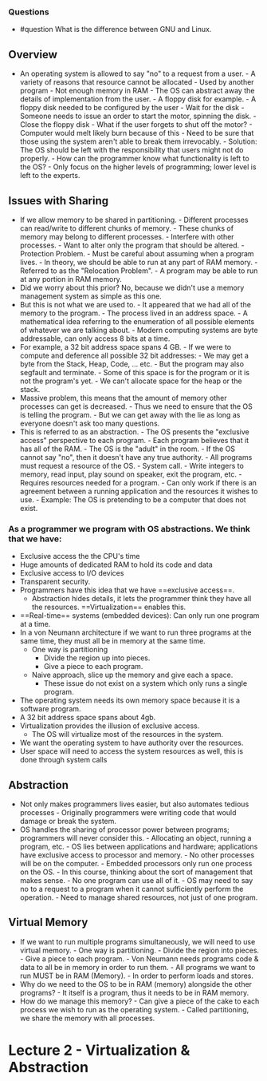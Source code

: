### Questions 
- #question What is the difference between GNU and Linux.

## Overview
- An operating system is allowed to say "no" to a request from a user.
        - A variety of reasons that resource cannot be allocated
                - Used by another program
                - Not enough memory in RAM
        - The OS can abstract away the details of implementation from the user.
                - A floppy disk for example.
                - A floppy disk needed to be configured by the user
                        - Wait for the disk
                        - Someone needs to issue an order to start the motor, spinning the disk.
                        - Close the floppy disk
                - What if the user forgets to shut off the motor?
                        - Computer would melt likely burn because of this
                        - Need to be sure that those using the system aren't able to break them irrevocably.
                        - Solution: The OS should be left with the responsibility that users might not do properly.
                - How can the programmer know what functionality is left to the OS?
                - Only focus on the higher levels of programming; lower level is left to the experts.

## Issues with Sharing
- If we allow memory to be shared in partitioning.
        - Different processes can read/write to different chunks of memory.
        - These chunks of memory may belong to different processes.
        - Interfere with other processes.
        - Want to alter only the program that should be altered.
        - Protection Problem.
        - Must be careful about assuming when a program lives.
        - In theory, we should be able to run at any part of RAM memory.
        - Referred to as the "Relocation Problem".
        - A program may be able to run at any portion in RAM memory.
- Did we worry about this prior? No, because we didn't use a memory management system as simple as this one.
- But this is not what we are used to.
        - It appeared that we had all of the memory to the program.
        - The process lived in an address space.
                - A mathematical idea referring to the enumeration of all possible elements of whatever we are talking about.
        - Modern computing systems are byte addressable, can only access 8 bits at a time.
- For example, a 32 bit address space spans 4 GB.
        - If we were to compute and deference all possible 32 bit addresses:
                - We may get a byte from the Stack, Heap, Code, ... etc.
                - But the program may also segfault and terminate.
        - Some of this space is for the program or it is not the program's yet.
                - We can't allocate space for the heap or the stack.
- Massive problem, this means that the amount of memory other processes can get is decreased.
        - Thus we need to ensure that the OS is telling the program.
        - But we can get away with the lie as long as everyone doesn't ask too many questions.
- This is referred to as an abstraction.
        - The OS presents the "exclusive access" perspective to each program.
        - Each program believes that it has all of the RAM.
        - The OS is the "adult" in the room.
        - If the OS cannot say "no", then it doesn't have any true authority.
        - All programs must request a resource of the OS.
                - System call.
                - Write integers to memory, read input, play sound on speaker, exit the program, etc.
        - Requires resources needed for a program.
        - Can only work if there is an agreement between a running application and the resources it wishes to use.
        - Example: The OS is pretending to be a computer that does not exist.


### As a programmer we program with OS abstractions. We think that we have:
- Exclusive access the the CPU's time
- Huge amounts of dedicated RAM to hold its code and data
- Exclusive access to I/O devices
- Transparent security.
- Programmers have this idea that we have ==exclusive access==.
  - Abstraction hides details, it lets the programmer think they have all the resources. ==Virtualization== enables this.
- ==Real-time== systems (embedded devices): Can only run one program at a time.
- In a von Neumann architecture if we want to run three programs at the same time, they must all be in memory at the same time.
  - One way is partitioning
    - Divide the region up into pieces.
    - Give a piece to each program.
  - Naive approach, slice up the memory and give each a space.
    - These issue do not exist on a system which only runs a single program.
- The operating system needs its own memory space because it is a software program.
- A 32 bit address space spans about 4gb.
- Virtualization provides the illusion of exclusive access.
  - The OS will virtualize most of the resources in the system.
- We want the operating system to have authority over the resources.
- User space will need to access the system resources as well, this is done through system calls

## Abstraction
- Not only makes programmers lives easier, but also automates tedious processes
        - Originally programmers were writing code that would damage or break the system.
- OS handles the sharing of processor power between programs; programmers will never consider this.
        - Allocating an object, running a program, etc.
        - OS lies between applications and hardware; applications have exclusive access to processor and memory.
        - No other processes will be on the computer.
        - Embedded processors only run one process on the OS.
        - In this course, thinking about the sort of management that makes sense.
        - No one program can use all of it.
        - OS may need to say no to a request to a program when it cannot sufficiently perform the operation.
        - Need to manage shared resources, not just of one program.


## Virtual Memory
- If we want to run multiple programs simultaneously, we will need to use virtual memory.
        - One way is partitioning.
                - Divide the region into pieces.
                - Give a piece to each program.
        - Von Neumann needs programs code & data to all be in memory in order to run them.
        - All programs we want to run MUST be in RAM (Memory).
        - In order to perform loads and stores.
- Why do we need to the OS to be in RAM (memory) alongside the other programs?
        - It itself is a program, thus it needs to be in RAM memory.
- How do we manage this memory?
        - Can give a piece of the cake to each process we wish to run as the operating system.
        - Called partitioning, we share the memory with all processes.

# Lecture 2 - Virtualization & Abstraction


